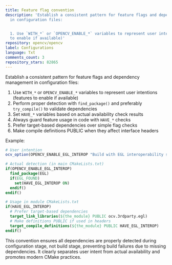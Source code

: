 ```yaml
---
title: Feature flag convention
description: 'Establish a consistent pattern for feature flags and dependency management
  in configuration files:


  1. Use `WITH_*` or `OPENCV_ENABLE_*` variables to represent user intentions (features
  to enable if available)'
repository: opencv/opencv
label: Configurations
language: Txt
comments_count: 3
repository_stars: 82865
---
```


Establish a consistent pattern for feature flags and dependency management in configuration files:

1. Use `WITH_*` or `OPENCV_ENABLE_*` variables to represent user intentions (features to enable if available)
2. Perform proper detection with `find_package()` and preferably `try_compile()` to validate dependencies
3. Set `HAVE_*` variables based on actual availability check results
4. Always guard feature usage in code with `HAVE_*` checks
5. Prefer target-based dependencies over simple flag checks
6. Make compile definitions PUBLIC when they affect interface headers

Example:
```cmake
# User intention
ocv_option(OPENCV_ENABLE_EGL_INTEROP "Build with EGL interoperability support" ON)

# Actual detection (in main CMakeLists.txt)
if(OPENCV_ENABLE_EGL_INTEROP)
  find_package(EGL)
  if(EGL_FOUND)
    set(HAVE_EGL_INTEROP ON)
  endif()
endif()

# Usage in module CMakeLists.txt
if(HAVE_EGL_INTEROP)
  # Prefer target-based dependencies
  target_link_libraries(${the_module} PUBLIC ocv.3rdparty.egl)
  # Make definitions PUBLIC if used in headers
  target_compile_definitions(${the_module} PUBLIC HAVE_EGL_INTEROP)
endif()
```

This convention ensures all dependencies are properly detected during configuration stage, not build stage, preventing build failures due to missing dependencies. It clearly separates user intent from actual availability and promotes modern CMake practices.
